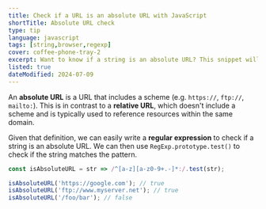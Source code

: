 ```yaml
---
title: Check if a URL is an absolute URL with JavaScript
shortTitle: Absolute URL check
type: tip
language: javascript
tags: [string,browser,regexp]
cover: coffee-phone-tray-2
excerpt: Want to know if a string is an absolute URL? This snippet will help you out.
listed: true
dateModified: 2024-07-09
---
```


An **absolute URL** is a URL that includes a scheme (e.g. `https://`, `ftp://`, `mailto:`). This is in contrast to a **relative URL**, which doesn't include a scheme and is typically used to reference resources within the same domain.

Given that definition, we can easily write a **regular expression** to check if a string is an absolute URL. We can then use `RegExp.prototype.test()` to check if the string matches the pattern.

```js
const isAbsoluteURL = str => /^[a-z][a-z0-9+.-]*:/.test(str);

isAbsoluteURL('https://google.com'); // true
isAbsoluteURL('ftp://www.myserver.net'); // true
isAbsoluteURL('/foo/bar'); // false
```
